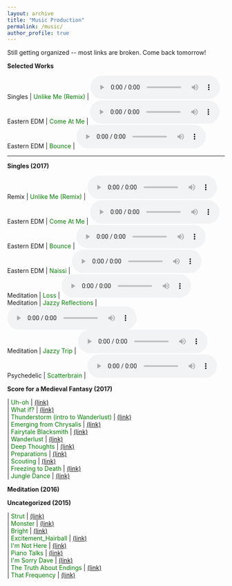 ```yaml
---
layout: archive
title: "Music Production"
permalink: /music/
author_profile: true
---
```


Still getting organized -- most links are broken. Come back tomorrow!

<b>Selected Works</b>

Singles | <font color="green">Unlike Me (Remix)</font> | <audio controls src="https://jpskycak.github.io/files/jpskycak-unlike_me_remix.mp3">Your browser does not support the <code>audio</code> element.</audio>  
Eastern EDM | <font color="green">Come At Me</font> | <audio controls src="https://jpskycak.github.io/files/jpskycak-come_at_me.mp3">Your browser does not support the <code>audio</code> element.</audio>  
Eastern EDM | <font color="green">Bounce</font> | <audio controls src="https://jpskycak.github.io/files/jpskycak-bounce.mp3">Your browser does not support the <code>audio</code> element.</audio>  

---

<b>Singles (2017)</b>

Remix | <font color="green">Unlike Me (Remix)</font> | <audio controls src="https://jpskycak.github.io/files/jpskycak-unlike_me_remix.mp3">Your browser does not support the <code>audio</code> element.</audio>   
Eastern EDM | <font color="green">Come At Me</font> | <audio controls src="https://jpskycak.github.io/files/jpskycak-come_at_me.mp3">Your browser does not support the <code>audio</code> element.</audio>  
Eastern EDM | <font color="green">Bounce</font> | <audio controls src="https://jpskycak.github.io/files/jpskycak-bounce.mp3">Your browser does not support the <code>audio</code> element.</audio>  
Eastern EDM | <font color="green">Naissi</font> | <audio controls src="https://jpskycak.github.io/files/jpskycak-naissi.mp3">Your browser does not support the <code>audio</code> element.</audio>  
Meditation | <font color="green">Loss</font> | <audio controls src="https://jpskycak.github.io/files/jpskycak-loss.mp3">Your browser does not support the <code>audio</code> element.</audio>  
Meditation | <font color="green">Jazzy Reflections</font> | <audio controls src="https://jpskycak.github.io/files/jpskycak-jazzy_reflections.mp3">Your browser does not support the <code>audio</code> element.</audio>  
Meditation | <font color="green">Jazzy Trip</font> | <audio controls src="https://jpskycak.github.io/files/jpskycak-jazzy_trip.mp3">Your browser does not support the <code>audio</code> element.</audio>  
Psychedelic | <font color="green">Scatterbrain</font> | <audio controls src="https://jpskycak.github.io/files/jpskycak-scatterbrain.mp3">Your browser does not support the <code>audio</code> element.</audio>  

<b>Score for a Medieval Fantasy (2017)</b>  

 | <font color="green">Uh-oh</font> | <font color="blue"><a href="files/jpskycak-uhoh.wav">(link)</a></font>  
 | <font color="green">What if?</font> | <font color="blue"><a href="files/jpskycak-whatif.wav">(link)</a></font>  
 | <font color="green">Thunderstorm (intro to Wanderlust)</font> | <font color="blue"><a href="files/jpskycak-thunderstorm_intro.wav">(link)</a></font>  
 | <font color="green">Emerging from Chrysalis</font> | <font color="blue"><a href="files/jpskycak-emerging_from_chrysalis.wav">(link)</a></font>  
 | <font color="green">Fairytale Blacksmith</font> | <font color="blue"><a href="files/jpskycak-fairytale_blacksmith.wav">(link)</a></font>  
 | <font color="green">Wanderlust</font> | <font color="blue"><a href="files/jpskycak-wanderlust.wav">(link)</a></font>  
 | <font color="green">Deep Thoughts</font> | <font color="blue"><a href="files/jpskycak-deep_thoughts.wav">(link)</a></font>  
 | <font color="green">Preparations</font> | <font color="blue"><a href="files/jpskycak-preparations.wav">(link)</a></font>  
 | <font color="green">Scouting</font> | <font color="blue"><a href="files/jpskycak-scouting.wav">(link)</a></font>  
 | <font color="green">Freezing to Death</font> | <font color="blue"><a href="files/jpskycak-freezing_to_death.wav">(link)</a></font>  
 | <font color="green">Jungle Dance</font> | <font color="blue"><a href="files/jpskycak-jungle_dance.wav">(link)</a></font> 
 

<b>Meditation (2016)</b>  


<b>Uncategorized (2015)</b>  

 | <font color="green">Strut</font> | <font color="blue"><a href="files/jpskycak-strut.wav">(link)</a></font>  
 | <font color="green">Monster</font> | <font color="blue"><a href="files/jpskycak-monster.wav">(link)</a></font>  
 | <font color="green">Bright</font> | <font color="blue"><a href="files/jpskycak-bright.wav">(link)</a></font>  
 | <font color="green">Excitement_Hairball</font> | <font color="blue"><a href="files/jpskycak-excitement_hairball.wav">(link)</a></font>  
 | <font color="green">I'm Not Here</font> | <font color="blue"><a href="files/jpskycak-im_not_here.wav">(link)</a></font>  
 | <font color="green">Piano Talks</font> | <font color="blue"><a href="files/jpskycak-piano_talks.wav">(link)</a></font>  
 | <font color="green">I'm Sorry Dave</font> | <font color="blue"><a href="files/jpskycak-im_sorry_dave.wav">(link)</a></font>  
 | <font color="green">The Truth About Endings</font> | <font color="blue"><a href="files/jpskycak-the_truth_about_endings.wav">(link)</a></font>  
 | <font color="green">That Frequency</font> | <font color="blue"><a href="files/jpskycak-that_frequency.wav">(link)</a></font>   
